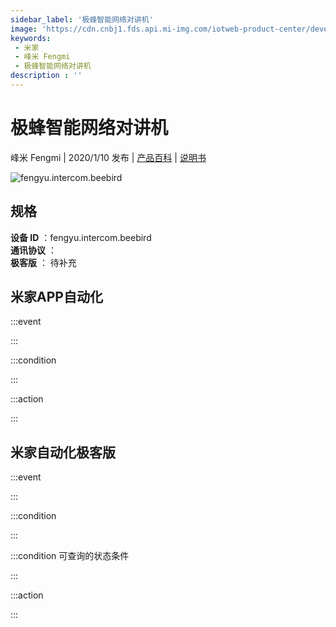 ```yaml
---
sidebar_label: '极蜂智能网络对讲机'
image: 'https://cdn.cnbj1.fds.api.mi-img.com/iotweb-product-center/developer_1576039334515yGgHec55.png?GalaxyAccessKeyId=AKVGLQWBOVIRQ3XLEW&Expires=9223372036854775807&Signature=JxZgqhbEERT/vX6ayVnVHpSP2Z0='
keywords: 
 - 米家
 - 峰米 Fengmi
 - 极蜂智能网络对讲机
description : ''
---
```

# 极蜂智能网络对讲机

峰米 Fengmi | 2020/1/10 发布 | [产品百科](https://home.mi.com/webapp/content/baike/product/index.html?model=fengyu.intercom.beebird/) | [说明书](https://home.mi.com/views/introduction.html?model=fengyu.intercom.beebird&region=cn)

![fengyu.intercom.beebird](https://cdn.cnbj1.fds.api.mi-img.com/iotweb-product-center/developer_1576039334515yGgHec55.png?GalaxyAccessKeyId=AKVGLQWBOVIRQ3XLEW&Expires=9223372036854775807&Signature=JxZgqhbEERT/vX6ayVnVHpSP2Z0=)

## 规格  
> 
**设备 ID** ：fengyu.intercom.beebird  
**通讯协议** ：  
**极客版**  ： 待补充 


## 米家APP自动化  

:::event  

:::

:::condition  

:::

:::action   

:::

## 米家自动化极客版  

:::event  

:::

:::condition  

:::

:::condition 可查询的状态条件  

:::

:::action  

:::

        
